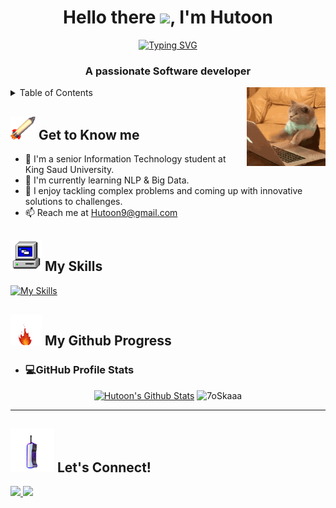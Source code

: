<!-- INTRO -->
<div align="center">
 <!-- <img src="https://github.com/hutoonalomran/img/blob/main/imgs/code.jpg" width="75%" style="max-width: 100%;"> -->
  <h1>Hello there <img src="https://raw.githubusercontent.com/MartinHeinz/MartinHeinz/master/wave.gif" width="30px">, I'm Hutoon</h1>
  <a href="https://git.io/typing-svg">
    <img src="https://readme-typing-svg.demolab.com?font=Fira+Code&duration=3000&pause=1000&color=009992FF&background=52525200&center=true&vCenter=true&width=435&lines=Hello+There!+I+am+a+..;%3CWeb+Developer%2F%3E;%3CUX+%7C+UI+Designer%2F%3E;%3CData+Scientist%2F%3E" alt="Typing SVG" />
  </a>
  <h3>A passionate Software developer</h3>
</div>

<!-- TABLE OF CONTENTS -->
<div>
  <img align="right" src="https://github.com/hutoonalomran/img/blob/main/imgs/cat.gif" width="25%">
  <details>
    <summary>Table of Contents</summary>
    <ol>
      <li>
        <a href="#-get-to-know-me">Get to Know me</a>
      </li>
      <li>
        <a href="#-my-skills">My Skills</a>
      </li>
      <li>
        <a href="#-my-github-progress">My Github Progress</a>
        <ul>
          <li>
            <a href="#github-profile-stats">GitHub Profile Stats</a>
          </li>
        </ul>	
      </li>
      <li>
        <a href="#-lets-connect">Let's Connect!</a>
      </li>
    </ol>
  </details>
</div>

<!-- get to know me -->
## <picture><img src = "https://github.com/hutoonalomran/img/blob/main/imgs/about.gif" width = 40px></picture> **Get to Know me**

- 🏫 I'm a senior Information Technology student at King Saud University.
- 📝 I'm currently learning NLP & Big Data.
- 👯 I enjoy tackling complex problems and coming up with innovative solutions to challenges.
- 📫 Reach me at Hutoon9@gmail.com

<!-- skills -->
## <picture><img src = "https://github.com/hutoonalomran/img/blob/main/imgs/skills.gif" width = 50px></picture> **My Skills**
[![My Skills](https://skillicons.dev/icons?i=html,css,bootstrap,js,jquery,php,mysql,python,r,java,vscode,github,git,figma,idea&perline=9)](https://skillicons.dev)

<!-- my github progress -->
## <picture><img src = "https://github.com/hutoonalomran/img/blob/main/imgs/progress.gif" width = 50px></picture> **My Github Progress**

- <h3>💻GitHub Profile Stats</h3>
<p align="center">
  <a href="https://github.com/anuraghazra/github-readme-stats">
	 <img alt="Hutoon's Github Stats" src="https://github-readme-stats.vercel.app/api?username=hutoonalomran&show_icons=true&count_private=true&locale=en&theme=tokyonight&layout=compact" height="230px"/></a>
	<img src="https://github-readme-stats.vercel.app/api/top-langs?username=hutoonalomran&langs_count=5&show_icons=true&locale=en&theme=tokyonight" alt="7oSkaaa" height="230px"/>
</p>

----

<!-- let's connect! -->
## <picture><img src = "https://github.com/hutoonalomran/img/blob/main/imgs/contact.gif" width = 70px></picture> **Let's Connect!**
<div>
  <a href="https://www.linkedin.com/in/hutoon-alomran-94a4aa192/">
    <img src="https://skillicons.dev/icons?i=linkedin" />
  </a>
	
  <a href="https://twitter.com/AlomranHutoon" target="_blank">
    <img src="https://skillicons.dev/icons?i=twitter"/>
  </a>
</div>
